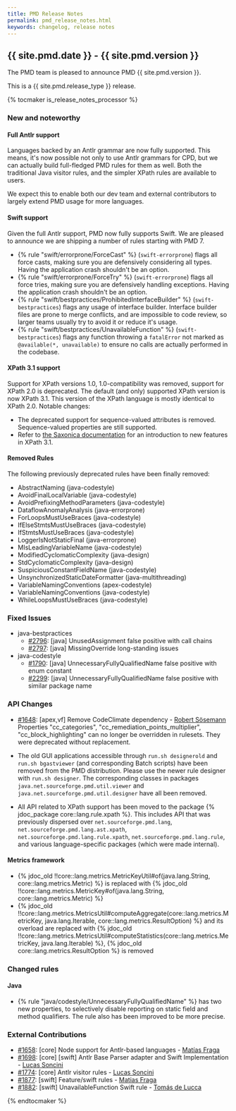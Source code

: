 ```yaml
---
title: PMD Release Notes
permalink: pmd_release_notes.html
keywords: changelog, release notes
---
```


<!-- NOTE: THESE RELEASE NOTES ARE THOSE FOR 7.0.0 -->
<!-- It must be used instead of release_notes.md when adding 7.0.0 changes -->
<!-- to avoid merge conflicts with master -->
<!-- It must replace release_notes.md when releasing 7.0.0 -->

## {{ site.pmd.date }} - {{ site.pmd.version }}

The PMD team is pleased to announce PMD {{ site.pmd.version }}.

This is a {{ site.pmd.release_type }} release.

{% tocmaker is_release_notes_processor %}

### New and noteworthy

#### Full Antlr support

Languages backed by an Antlr grammar are now fully supported. This means, it's now possible not only to use Antlr grammars for CPD,
but we can actually build full-fledged PMD rules for them as well. Both the traditional Java visitor rules, and the simpler
XPath rules are available to users.

We expect this to enable both our dev team and external contributors to largely extend PMD usage for more languages.

#### Swift support

Given the full Antlr support, PMD now fully supports Swift. We are pleased to announce we are shipping a number of rules starting with PMD 7.

* {% rule "swift/errorprone/ForceCast" %} (`swift-errorprone`) flags all force casts, making sure you are defensively considering all types.
  Having the application crash shouldn't be an option.
* {% rule "swift/errorprone/ForceTry" %} (`swift-errorprone`) flags all force tries, making sure you are defensively handling exceptions.
  Having the application crash shouldn't be an option.
* {% rule "swift/bestpractices/ProhibitedInterfaceBuilder" %} (`swift-bestpractices`) flags any usage of interface builder. Interface builder
  files are prone to merge conflicts, and are impossible to code review, so larger teams usually try to avoid it or reduce it's usage.
* {% rule "swift/bestpractices/UnavailableFunction" %} (`swift-bestpractices`) flags any function throwing a `fatalError` not marked as
  `@available(*, unavailable)` to ensure no calls are actually performed in the codebase.

#### XPath 3.1 support

Support for XPath versions 1.0, 1.0-compatibility was removed, support for XPath 2.0 is deprecated. The default (and only) supported XPath version is now XPath 3.1. This version of the XPath language is mostly identical to XPath 2.0. Notable changes:
 * The deprecated support for sequence-valued attributes is removed. Sequence-valued properties are still supported.
 * Refer to [the Saxonica documentation](https://www.saxonica.com/html/documentation/expressions/xpath31new.html) for an introduction to new features in XPath 3.1.

#### Removed Rules

The following previously deprecated rules have been finally removed:

*   AbstractNaming (java-codestyle)
*   AvoidFinalLocalVariable (java-codestyle)
*   AvoidPrefixingMethodParameters (java-codestyle)
*   DataflowAnomalyAnalysis (java-errorprone)
*   ForLoopsMustUseBraces (java-codestyle)
*   IfElseStmtsMustUseBraces (java-codestyle)
*   IfStmtsMustUseBraces (java-codestyle)
*   LoggerIsNotStaticFinal (java-errorprone)
*   MIsLeadingVariableName (java-codestyle)
*   ModifiedCyclomaticComplexity (java-design)
*   StdCyclomaticComplexity (java-design)
*   SuspiciousConstantFieldName (java-codestyle)
*   UnsynchronizedStaticDateFormatter (java-multithreading)
*   VariableNamingConventions (apex-codestyle)
*   VariableNamingConventions (java-codestyle)
*   WhileLoopsMustUseBraces (java-codestyle)

### Fixed Issues

* java-bestpractices
    * [#2796](https://github.com/pmd/pmd/issue/2796): \[java] UnusedAssignment false positive with call chains
    * [#2797](https://github.com/pmd/pmd/issues/2797): \[java] MissingOverride long-standing issues
* java-codestyle
    * [#1790](https://github.com/pmd/pmd/issues/1790): \[java] UnnecessaryFullyQualifiedName false positive with enum constant
    * [#2299](https://github.com/pmd/pmd/issues/2299): \[java] UnnecessaryFullyQualifiedName false positive with similar package name

### API Changes

* [#1648](https://github.com/pmd/pmd/pull/1702): \[apex,vf] Remove CodeClimate dependency - [Robert Sösemann](https://github.com/rsoesemann)
  Properties "cc_categories", "cc_remediation_points_multiplier", "cc_block_highlighting" can no longer be overridden in rulesets.
  They were deprecated without replacement.

* The old GUI applications accessible through `run.sh designerold` and `run.sh bgastviewer` (and corresponding Batch scripts)
  have been removed from the PMD distribution. Please use the newer rule designer with `run.sh designer`.
  The corresponding classes in packages `java.net.sourceforge.pmd.util.viewer` and `java.net.sourceforge.pmd.util.designer` have
  all been removed.

* All API related to XPath support has been moved to the package {% jdoc_package core::lang.rule.xpath %}.
  This includes API that was previously dispersed over `net.sourceforge.pmd.lang`, `net.sourceforge.pmd.lang.ast.xpath`,
  `net.sourceforge.pmd.lang.rule.xpath`, `net.sourceforge.pmd.lang.rule`, and various language-specific packages 
  (which were made internal).

#### Metrics framework

* {% jdoc_old !!core::lang.metrics.MetricKeyUtil#of(java.lang.String, core::lang.metrics.Metric) %} is replaced with {% jdoc_old !!core::lang.metrics.MetricKey#of(java.lang.String, core::lang.metrics.Metric) %}
* {% jdoc_old !!core::lang.metrics.MetricsUtil#computeAggregate(core::lang.metrics.MetricKey, java.lang.Iterable, core::lang.metrics.ResultOption) %} and its overload are replaced with {% jdoc_old !!core::lang.metrics.MetricsUtil#computeStatistics(core::lang.metrics.MetricKey, java.lang.Iterable) %}, {% jdoc_old core::lang.metrics.ResultOption %} is removed

### Changed rules

#### Java

* {% rule "java/codestyle/UnnecessaryFullyQualifiedName" %} has two new properties, to selectively disable reporting on static field and method qualifiers. The rule also has been improved to be more precise.

### External Contributions

*   [#1658](https://github.com/pmd/pmd/pull/1658): \[core] Node support for Antlr-based languages - [Matías Fraga](https://github.com/matifraga)
*   [#1698](https://github.com/pmd/pmd/pull/1698): \[core] [swift] Antlr Base Parser adapter and Swift Implementation - [Lucas Soncini](https://github.com/lsoncini)
*   [#1774](https://github.com/pmd/pmd/pull/1774): \[core] Antlr visitor rules - [Lucas Soncini](https://github.com/lsoncini)
*   [#1877](https://github.com/pmd/pmd/pull/1877): \[swift] Feature/swift rules - [Matias Fraga](https://github.com/matifraga)
*   [#1882](https://github.com/pmd/pmd/pull/1882): \[swift] UnavailableFunction Swift rule - [Tomás de Lucca](https://github.com/tomidelucca)

{% endtocmaker %}


